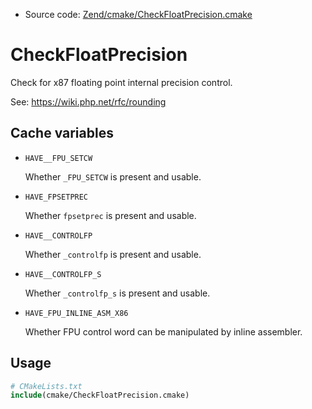 <!-- This is auto-generated file. -->
* Source code: [Zend/cmake/CheckFloatPrecision.cmake](https://github.com/petk/php-build-system/blob/master/cmake/Zend/cmake/CheckFloatPrecision.cmake)

# CheckFloatPrecision

Check for x87 floating point internal precision control.

See: https://wiki.php.net/rfc/rounding

## Cache variables

* `HAVE__FPU_SETCW`

  Whether `_FPU_SETCW` is present and usable.

* `HAVE_FPSETPREC`

  Whether `fpsetprec` is present and usable.

* `HAVE__CONTROLFP`

  Whether `_controlfp` is present and usable.

* `HAVE__CONTROLFP_S`

  Whether `_controlfp_s` is present and usable.

* `HAVE_FPU_INLINE_ASM_X86`

  Whether FPU control word can be manipulated by inline assembler.

## Usage

```cmake
# CMakeLists.txt
include(cmake/CheckFloatPrecision.cmake)
```
